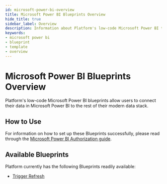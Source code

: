 ```yaml
---
id: microsoft-power-bi-overview
title: Microsoft Power BI Blueprints Overview
hide_title: true
sidebar_label: Overview
description: Information about Platform's low-code Microsoft Power BI templates.
keywords:
- microsoft power bi
- blueprint
- template
- overview
---
```


# Microsoft Power BI Blueprints Overview

Platform's low-code Microsoft Power BI blueprints allow users to connect their data in Microsoft Power BI to the rest of their modern data stack.


## How to Use
For information on how to set up these Blueprints successfully, please read through the [Microsoft Power BI Authorization guide](microsoft-power-bi-authorization.md).


## Available Blueprints
Platform currently has the following Blueprints readily available: 
- [Trigger Refresh](microsoft-power-bi-trigger-refresh.md)

